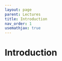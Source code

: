 ```yaml
---
layout: page
parent: Lectures
title: Introduction
nav_order: 1
usemathjax: true
---
```

# Introduction 
